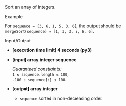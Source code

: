 
Sort an array of integers.

Example

For  `sequence = [3, 6, 1, 5, 3, 6]`, the output should be  
`mergeSort(sequence) = [1, 3, 3, 5, 6, 6]`.

Input/Output

-   **[execution time limit] 4 seconds (py3)**
    
-   **[input] array.integer sequence**
    
    _Guaranteed constraints:_  
    `1 ≤ sequence.length ≤ 100`,  
    `-100 ≤ sequence[i] ≤ 100`.
    
-   **[output] array.integer**
    
    -   `sequence`  sorted in non-decreasing order.